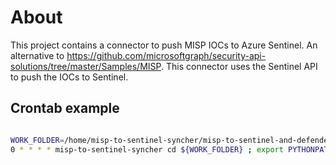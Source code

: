 # About

This project contains a connector to push MISP IOCs to Azure Sentinel. An alternative to <https://github.com/microsoftgraph/security-api-solutions/tree/master/Samples/MISP>. This connector uses the Sentinel API to push the IOCs to Sentinel.

## Crontab example

```bash

WORK_FOLDER=/home/misp-to-sentinel-syncher/misp-to-sentinel-and-defender-connector/
0 * * * * misp-to-sentinel-syncher cd ${WORK_FOLDER} ; export PYTHONPATH=${WORK_FOLDER}/src ; ${HOME}/miniforge3/envs/misp-connector/bin/python -m misp_to_sentinel.main
```
